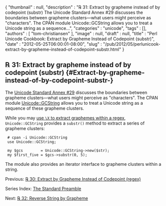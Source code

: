 {
   "thumbnail" : null,
   "description" : "℞ 31: Extract by grapheme instead of by codepoint (substr) The Unicode Standard Annex #29 discusses the boundaries between grapheme clusters&mdash;what users might perceive as \"characters\". The CPAN module Unicode::GCString allows you to treat a Unicode string as a sequence...",
   "categories" : "unicode",
   "tags" : [],
   "authors" : [
      "tom-christiansen"
   ],
   "image" : null,
   "draft" : null,
   "title" : "Perl Unicode Cookbook: Extract by Grapheme Instead of Codepoint (substr)",
   "date" : "2012-05-25T06:00:01-08:00",
   "slug" : "/pub/2012/05/perlunicook-extract-by-grapheme-instead-of-codepoint-substr.html"
}





℞ 31: Extract by grapheme instead of by codepoint (substr) {#Extract-by-grapheme-instead-of-by-codepoint-substr-}
----------------------------------------------------------

The [Unicode Standard Annex \#29](http://www.unicode.org/reports/tr29/)
discusses the boundaries between grapheme clusters—what users might
perceive as "characters". The CPAN module
[Unicode::GCString](http://search.cpan.org/perldoc?Unicode::GCString)
allows you to treat a Unicode string as a sequence of these grapheme
clusters.

While you may [use `\X` to extract graphemes within a
regex](/media/_pub_2012_05_perlunicook-extract-by-grapheme-instead-of-codepoint-substr/perlunicookbook-extract-by-grapheme-instead-of-codepoint-regex.html),
`Unicode::GCString` provides a `substr()` method to extract a series of
grapheme clusters:

     # cpan -i Unicode::GCString
     use Unicode::GCString;

     my $gcs        = Unicode::GCString->new($str);
     my $first_five = $gcs->substr(0, 5);

The module also provides an iterator interface to grapheme clusters
within a string.

Previous: [℞ 30: Extract by Grapheme Instead of Codepoint
(regex)](/media/_pub_2012_05_perlunicook-extract-by-grapheme-instead-of-codepoint-substr/perlunicookbook-extract-by-grapheme-instead-of-codepoint-regex.html)

Series Index: [The Standard
Preamble](/media/_pub_2012_05_perlunicook-extract-by-grapheme-instead-of-codepoint-substr/perlunicook-standard-preamble.html)

Next: [℞ 32: Reverse String by
Grapheme](/media/_pub_2012_05_perlunicook-extract-by-grapheme-instead-of-codepoint-substr/perlunicook-reverse-string-by-grapheme.html)


